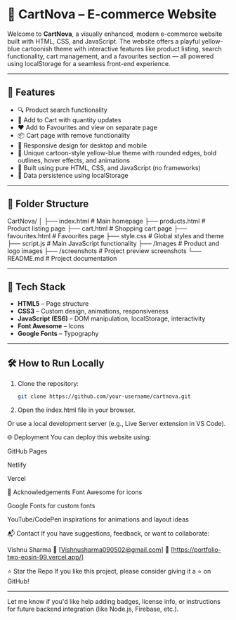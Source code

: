 # 🛒 CartNova – E-commerce Website

Welcome to **CartNova**, a visually enhanced, modern e-commerce website built with HTML, CSS, and JavaScript. The website offers a playful yellow-blue cartoonish theme with interactive features like product listing, search functionality, cart management, and a favourites section — all powered using localStorage for a seamless front-end experience.

---

## 🚀 Features

- 🔍 Product search functionality
- 🛒 Add to Cart with quantity updates
- ❤️ Add to Favourites and view on separate page
- 📦 Cart page with remove functionality
- 📄 Responsive design for desktop and mobile
- 🎨 Unique cartoon-style yellow-blue theme with rounded edges, bold outlines, hover effects, and animations
- 🧠 Built using pure HTML, CSS, and JavaScript (no frameworks)
- 💾 Data persistence using localStorage

---


## 📁 Folder Structure

CartNova/
│
├── index.html # Main homepage
├── products.html # Product listing page
├── cart.html # Shopping cart page
├── favourites.html # Favourites page
├── style.css # Global styles and theme
├── script.js # Main JavaScript functionality
├── /Images # Product and logo images
├── /screenshots # Project preview screenshots
└── README.md # Project documentation

---

## 🧩 Tech Stack

- **HTML5** – Page structure  
- **CSS3** – Custom design, animations, responsiveness  
- **JavaScript (ES6)** – DOM manipulation, localStorage, interactivity  
- **Font Awesome** – Icons  
- **Google Fonts** – Typography

---

## 🛠️ How to Run Locally

1. Clone the repository:

   ```bash
   git clone https://github.com/your-username/cartnova.git

2. Open the index.html file in your browser.

Or use a local development server (e.g., Live Server extension in VS Code).

🌐 Deployment
You can deploy this website using:

GitHub Pages

Netlify

Vercel

🙌 Acknowledgements
Font Awesome for icons

Google Fonts for custom fonts

YouTube/CodePen inspirations for animations and layout ideas

📬 Contact
If you have suggestions, feedback, or want to collaborate:

Vishnu Sharma
📧 [Vishnusharma090502@gmail.com]
🔗 [https://portfolio-two-eosin-99.vercel.app/]

⭐ Star the Repo
If you like this project, please consider giving it a ⭐ on GitHub!


---

Let me know if you'd like help adding badges, license info, or instructions for future backend integration (like Node.js, Firebase, etc.).


